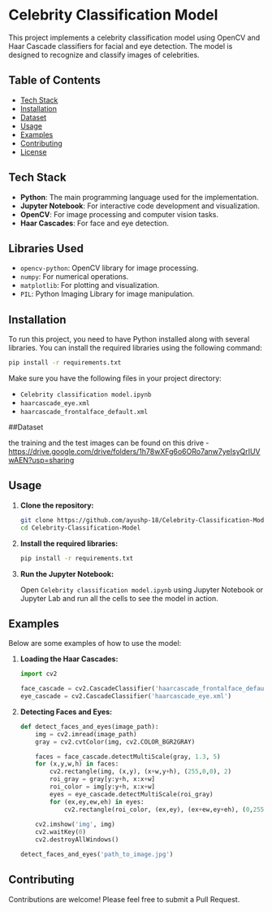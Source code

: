 # Celebrity Classification Model

This project implements a celebrity classification model using OpenCV and Haar Cascade classifiers for facial and eye detection. The model is designed to recognize and classify images of celebrities.

## Table of Contents
- [Tech Stack](#tech-stack)
- [Installation](#installation)
- [Dataset](#dataset)
- [Usage](#usage)
- [Examples](#examples)
- [Contributing](#contributing)
- [License](#license)

## Tech Stack

- **Python**: The main programming language used for the implementation.
- **Jupyter Notebook**: For interactive code development and visualization.
- **OpenCV**: For image processing and computer vision tasks.
- **Haar Cascades**: For face and eye detection.

## Libraries Used

- `opencv-python`: OpenCV library for image processing.
- `numpy`: For numerical operations.
- `matplotlib`: For plotting and visualization.
- `PIL`: Python Imaging Library for image manipulation.

## Installation

To run this project, you need to have Python installed along with several libraries. You can install the required libraries using the following command:

```bash
pip install -r requirements.txt
```

Make sure you have the following files in your project directory:
- `Celebrity classification model.ipynb`
- `haarcascade_eye.xml`
- `haarcascade_frontalface_default.xml`

##Dataset

the training and the test images can be found on this drive - https://drive.google.com/drive/folders/1h78wXFg6o6ORo7anw7yeIsyQrIUVwAEN?usp=sharing

## Usage

1. **Clone the repository:**

    ```bash
    git clone https://github.com/ayushp-18/Celebrity-Classification-Model.git
    cd Celebrity-Classification-Model
    ```

2. **Install the required libraries:**

    ```bash
    pip install -r requirements.txt
    ```

3. **Run the Jupyter Notebook:**

    Open `Celebrity classification model.ipynb` using Jupyter Notebook or Jupyter Lab and run all the cells to see the model in action.

## Examples

Below are some examples of how to use the model:

1. **Loading the Haar Cascades:**

    ```python
    import cv2

    face_cascade = cv2.CascadeClassifier('haarcascade_frontalface_default.xml')
    eye_cascade = cv2.CascadeClassifier('haarcascade_eye.xml')
    ```

2. **Detecting Faces and Eyes:**

    ```python
    def detect_faces_and_eyes(image_path):
        img = cv2.imread(image_path)
        gray = cv2.cvtColor(img, cv2.COLOR_BGR2GRAY)

        faces = face_cascade.detectMultiScale(gray, 1.3, 5)
        for (x,y,w,h) in faces:
            cv2.rectangle(img, (x,y), (x+w,y+h), (255,0,0), 2)
            roi_gray = gray[y:y+h, x:x+w]
            roi_color = img[y:y+h, x:x+w]
            eyes = eye_cascade.detectMultiScale(roi_gray)
            for (ex,ey,ew,eh) in eyes:
                cv2.rectangle(roi_color, (ex,ey), (ex+ew,ey+eh), (0,255,0), 2)
        
        cv2.imshow('img', img)
        cv2.waitKey(0)
        cv2.destroyAllWindows()
    
    detect_faces_and_eyes('path_to_image.jpg')
    ```

## Contributing

Contributions are welcome! Please feel free to submit a Pull Request.
